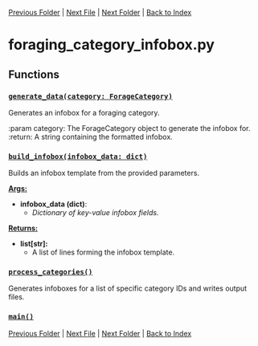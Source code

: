 [Previous Folder](../fluids/fluid_article.md) | [Next File](foraging_category_profession_list.md) | [Next Folder](../items/item_article.md) | [Back to Index](../../index.md)

# foraging_category_infobox.py

## Functions

### [`generate_data(category: ForageCategory)`](https://github.com/Vaileasys/pz-wiki_parser/blob/main/scripts/foraging/foraging_category_infobox.py#L14)

Generates an infobox for a foraging category.

:param category: The ForageCategory object to generate the infobox for.
:return: A string containing the formatted infobox.

### [`build_infobox(infobox_data: dict)`](https://github.com/Vaileasys/pz-wiki_parser/blob/main/scripts/foraging/foraging_category_infobox.py#L63)

Builds an infobox template from the provided parameters.


<ins>**Args:**</ins>
  - **infobox_data (dict)**:
      - _Dictionary of key-value infobox fields._

<ins>**Returns:**</ins>
  - **list[str]:**
      - A list of lines forming the infobox template.

### [`process_categories()`](https://github.com/Vaileasys/pz-wiki_parser/blob/main/scripts/foraging/foraging_category_infobox.py#L81)

Generates infoboxes for a list of specific category IDs and writes output files.

### [`main()`](https://github.com/Vaileasys/pz-wiki_parser/blob/main/scripts/foraging/foraging_category_infobox.py#L95)


[Previous Folder](../fluids/fluid_article.md) | [Next File](foraging_category_profession_list.md) | [Next Folder](../items/item_article.md) | [Back to Index](../../index.md)
